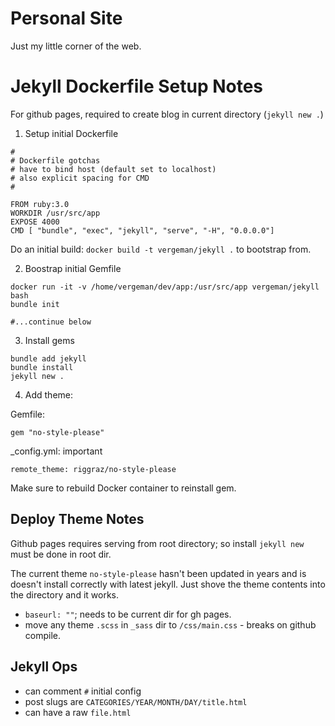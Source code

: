 # Personal Site

Just my little corner of the web.


# Jekyll Dockerfile Setup Notes


For github pages, required to create blog in current directory (`jekyll new .`)


1. Setup initial Dockerfile

```
#
# Dockerfile gotchas
# have to bind host (default set to localhost)
# also explicit spacing for CMD
#

FROM ruby:3.0
WORKDIR /usr/src/app
EXPOSE 4000
CMD [ "bundle", "exec", "jekyll", "serve", "-H", "0.0.0.0"]

```

Do an initial build: `docker build -t vergeman/jekyll .` to bootstrap from.


2. Boostrap initial Gemfile

```
docker run -it -v /home/vergeman/dev/app:/usr/src/app vergeman/jekyll bash
bundle init

#...continue below

```

3. Install gems

```
bundle add jekyll
bundle install
jekyll new .
```

4. Add theme:

Gemfile:
```
gem "no-style-please"

```
_config.yml: important
```
remote_theme: riggraz/no-style-please
```

Make sure to rebuild Docker container to reinstall gem.


## Deploy Theme Notes

Github pages requires serving from root directory; so install `jekyll new` must
be done in root dir.

The current theme `no-style-please` hasn't been updated in years and is doesn't
install correctly with latest jekyll. Just shove the theme contents into the
directory and it works.

* `baseurl: ""`; needs to be current dir for gh pages.
* move any theme `.scss` in `_sass` dir to `/css/main.css` - breaks on github
  compile.

## Jekyll Ops

* can comment `#` initial config
* post slugs are `CATEGORIES/YEAR/MONTH/DAY/title.html`
* can have a raw `file.html`
